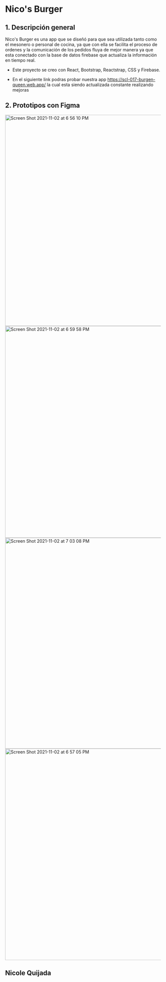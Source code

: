 # Nico's Burger

## 1. Descripción general
Nico's Burger es una app que se diseñó para que sea utilizada tanto como el mesonero o personal de cocina, ya que con ella se facilita el proceso de ordenes y la comunicación de los pedidos fluya de mejor manera ya que esta conectado con la base de datos firebase que actualiza la información en tiempo real. 
* Este proyecto se creo con React, Bootstrap, Reactstrap, CSS y Firebase. 

* En el siguiente link podras probar nuestra app https://scl-017-burgen-queen.web.app/ la cual esta siendo actualizada constante realizando mejoras 

## 2. Prototipos con Figma 

<img width="683" alt="Screen Shot 2021-11-02 at 6 56 10 PM" src="https://user-images.githubusercontent.com/72900415/139957470-c0bc81e5-1f76-4d14-b752-5ac948244357.png"><img width="685" alt="Screen Shot 2021-11-02 at 6 59 58 PM" src="https://user-images.githubusercontent.com/72900415/139957903-fe0db477-82f5-4e35-aa2a-a17896e7f592.png"><img width="682" alt="Screen Shot 2021-11-02 at 7 03 08 PM" src="https://user-images.githubusercontent.com/72900415/139958092-6534b3ed-fcac-46c8-a2e0-a47ad48cdb22.png"><img width="684" alt="Screen Shot 2021-11-02 at 6 57 05 PM" src="https://user-images.githubusercontent.com/72900415/139958167-0eb19cfa-5a2c-4426-bf4d-8e243ac1f586.png">


## Nicole Quijada



